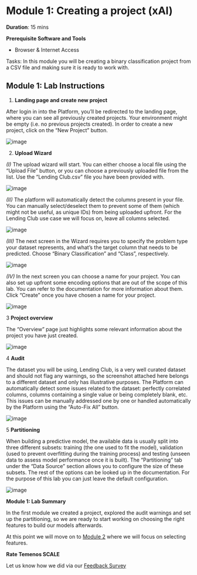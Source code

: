# Module 1: Creating a project (xAI)

**Duration**: 15 mins

**Prerequisite Software and Tools**

- Browser & Internet Access

Tasks: In this module you will be creating a binary classification project from a CSV file and making sure it is ready to work with.

## Module 1: Lab Instructions

1. **Landing page and create new project**

After login in into the Platform, you’ll be redirected to the landing page, where you can see all previously created projects. Your environment might be empty (i.e. no previous projects created). In order to create a new project, click on the “New Project” button.

![image](https://github.com/temenos/SCALE2020/blob/main/Lab%201%20-%20XAI%20Models/images/image006.png)

2. **Upload Wizard**

*(I)*
The upload wizard will start. You can either choose a local file using the “Upload File” button, or you can choose a previously uploaded file from the list. Use the “Lending Club.csv” file you have been provided with. 

![image](https://github.com/temenos/SCALE2020/blob/main/Lab%201%20-%20XAI%20Models/images/image008.png)

*(II)*
The platform will automatically detect the columns present in your file. You can manually select/deselect them to prevent some of them (which might not be useful, as unique IDs) from being uploaded upfront. For the Lending Club use case we will focus on, leave all columns selected. 

![image](https://github.com/temenos/SCALE2020/blob/main/Lab%201%20-%20XAI%20Models/images/image010.png)

*(III)*
The next screen in the Wizard requires you to specify the problem type your dataset represents, and what’s the target column that needs to be predicted. Choose “Binary Classification” and “Class”, respectively. 

![image](https://github.com/temenos/SCALE2020/blob/main/Lab%201%20-%20XAI%20Models/images/image012.png)

*(IV)*
In the next screen you can choose a name for your project. You can also set up upfront some encoding options that are out of the scope of this lab. You can refer to the documentation for more information about them. Click “Create” once you have chosen a name for your project. 

![image](https://github.com/temenos/SCALE2020/blob/main/Lab%201%20-%20XAI%20Models/images/image014.png)

3	**Project overview**

The “Overview” page just highlights some relevant information about the project you have just created. 

![image](https://github.com/temenos/SCALE2020/blob/main/Lab%201%20-%20XAI%20Models/images/image016.png)

4	**Audit**

The dataset you will be using, Lending Club, is a very well curated dataset and should not flag any warnings, so the screenshot attached here belongs to a different dataset and only has illustrative purposes. The Platform can automatically detect some issues related to the dataset: perfectly correlated columns, columns containing a single value or being completely blank, etc. This issues can be manually addressed one by one or handled automatically by the Platform using the “Auto-Fix All” button. 

![image](https://github.com/temenos/SCALE2020/blob/main/Lab%201%20-%20XAI%20Models/images/image018.png)

5	**Partitioning**

When building a predictive model, the available data is usually split into three different subsets: training (the one used to fit the model), validation (used to prevent overfitting during the training process) and testing (unseen data to assess model performance once it is built). The “Partitioning” tab under the “Data Source” section allows you to configure the size of these subsets. The rest of the options can be looked up in the documentation. 
For the purpose of this lab you can just leave the default configuration.  

![image](https://github.com/temenos/SCALE2020/blob/main/Lab%201%20-%20XAI%20Models/images/image020.png)

**Module 1: Lab Summary**

In the first module we created a project, explored the audit warnings and set up the partitioning, so we are ready to start working on choosing the right features to build our models afterwards.

At this point we will move on to [Module 2](xx) where we will focus on selecting features.

**Rate Temenos SCALE**

Let us know how we did via our [Feedback Survey](xx)